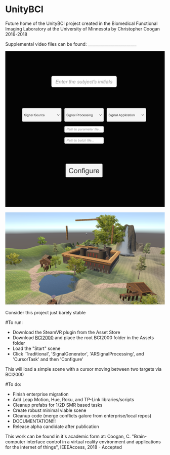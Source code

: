 # UnityBCI

Future home of the UnityBCI project created in the Biomedical Functional Imaging Laboratory at the University of Minnesota by Christopher Coogan 2016-2018


Supplemental video files can be found: ________________________


![alt text](/GUI.PNG)

![alt text](/3.PNG)




Consider this project just barely stable

#To run:
- Download the SteamVR plugin from the Asset Store
- Download [BCI2000](https://www.bci2000.org/mediawiki/index.php/BCI2000_Binaries) and place the root BCI2000 folder in the Assets folder
- Load the "Start" scene
- Click 'Traditional', 'SignalGenerator', 'ARSignalProcessing', and 'CursorTask' and then 'Configure'

This will load a simple scene with a cursor moving between two targets via BCI2000


#To do:
- Finish enterprise migration
- Add Leap Motion, Hue, Roku, and TP-Link libraries/scripts
- Cleanup prefabs for 1/2D SMR based tasks
- Create robust minimal viable scene
- Cleanup code (merge conflicts galore from enterprise/local repos)
- DOCUMENTATION!!!
- Release alpha candidate after publication


This work can be found in it's academic form at: Coogan, C. "Brain-computer interface control in a virtual reality environment and applications for the internet of things", IEEEAccess, 2018 - Accepted
